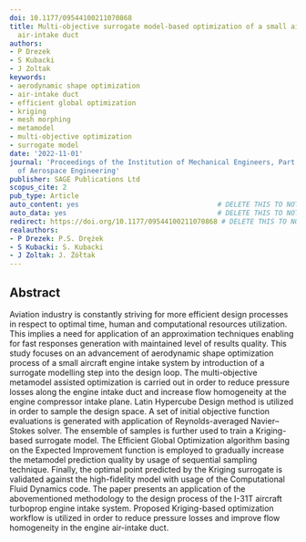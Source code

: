 ```yaml
---
doi: 10.1177/09544100211070868
title: Multi-objective surrogate model-based optimization of a small aircraft engine
  air-intake duct
authors:
- P Drezek
- S Kubacki
- J Zoltak
keywords:
- aerodynamic shape optimization
- air-intake duct
- efficient global optimization
- kriging
- mesh morphing
- metamodel
- multi-objective optimization
- surrogate model
date: '2022-11-01'
journal: 'Proceedings of the Institution of Mechanical Engineers, Part G: Journal
  of Aerospace Engineering'
publisher: SAGE Publications Ltd
scopus_cite: 2
pub_type: Article
auto_content: yes                                  # DELETE THIS TO NOT AUTO GENERATE CONTENT
auto_data: yes                                     # DELETE THIS TO NOT AUTO GENERATE METADATA
redirect: https://doi.org/10.1177/09544100211070868 # DELETE THIS TO NOT REDIRECT
realauthors:
- P Drezek: P.S. Drężek
- S Kubacki: S. Kubacki
- J Zoltak: J. Żółtak
---
```



## Abstract
Aviation industry is constantly striving for more efficient design processes in respect to optimal time, human and computational resources utilization. This implies a need for application of an approximation techniques enabling for fast responses generation with maintained level of results quality. This study focuses on an advancement of aerodynamic shape optimization process of a small aircraft engine intake system by introduction of a surrogate modelling step into the design loop. The multi-objective metamodel assisted optimization is carried out in order to reduce pressure losses along the engine intake duct and increase flow homogeneity at the engine compressor intake plane. Latin Hypercube Design method is utilized in order to sample the design space. A set of initial objective function evaluations is generated with application of Reynolds-averaged Navier–Stokes solver. The ensemble of samples is further used to train a Kriging-based surrogate model. The Efficient Global Optimization algorithm basing on the Expected Improvement function is employed to gradually increase the metamodel prediction quality by usage of sequential sampling technique. Finally, the optimal point predicted by the Kriging surrogate is validated against the high-fidelity model with usage of the Computational Fluid Dynamics code. The paper presents an application of the abovementioned methodology to the design process of the I-31T aircraft turboprop engine intake system. Proposed Kriging-based optimization workflow is utilized in order to reduce pressure losses and improve flow homogeneity in the engine air-intake duct.

